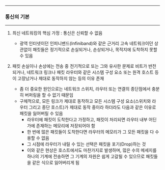 -----
### 통신의 기본
-----
1. 최신 네트워킹의 핵심 가정 : 통신은 신뢰할 수 없음
   - 광역 인터넷이던 인피니밴드(Infiniband)와 같은 근거리 고속 네트워크이던 상관없이 패킷들은 정기적으로 손실되거나, 손상되거나, 목적지에 도착하지 못할 수 있음

2. 패킷 손실이나 손상에는 전송 중 전기적으로 또는 그와 유사한 문제로 비트가 반전되거나, 네트워크 링크나 패킷 라우터와 같은 시스템 구성 요소 또는 원격 호스트 등이 고장났거나 제대로 동작하지 않는 등의 이유 존재
   - 좀 더 중요한 원인으로는 네트워크 스위치, 라우터 또는 연결의 종단점에서 충분히 버퍼링을 할 수 없기 때문임
   - 구체적으로, 모든 링크가 제대로 동작하고 모든 시스템 구성 요소(스위치와 라우터 그리고 종단 호스트)가 제대로 동작 중이라 하더라도 다음과 같은 이유로 패킷을 잃어버릴 수 있음
     + 라우터에 패킷이 도착한다고 가정하고, 패킷이 처리되면 라우터 내부 어딘가에 존재하는 메모리에 저장되어야 함
     + 한 번에 많은 패킷들이 도착한다면 라우터의 메모리가 그 모든 패킷을 다 수용할 수 없음
     + 그 시점에 라우터가 내릴 수 있는 선택은 패킷을 포기(Drop)하는 것
     + 이와 같은 현상은 호스트에서도 마찬가지로 발생하며, 많은 수의 메세지를 하나의 기계에 전송하면 그 기계의 자원은 쉽게 고갈될 수 있으므로 패킷들을 같은 식으로 잃어버리게 됨
    
  
